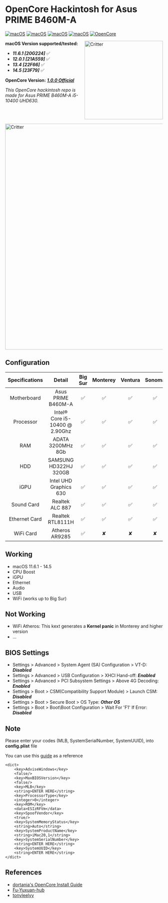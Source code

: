 # OpenCore Hackintosh for Asus PRIME B460M-A

[![macOS](https://img.shields.io/badge/macOS-11.6.1-orange)](https://web.archive.org/web/20211018064504/https://www.apple.com/macos/big-sur/)
[![macOS](https://img.shields.io/badge/macOS-12.0.1-orange)](https://www.apple.com/es/macos/monterey/)
[![macOS](https://img.shields.io/badge/macOS-13.4-orange)](https://www.apple.com/es/macos/ventura/)
[![macOS](https://img.shields.io/badge/macOS-14.5-orange)](https://www.apple.com/es/macos/ventura/)
[![OpenCore](https://img.shields.io/badge/OpenCore-1.0.0-9cf)](https://github.com/acidanthera/OpenCorePkg)

<img align="right" src="https://i.ibb.co/rHy5mN0/sonoma.png" alt="Critter" width="250">


**macOS Version supported/tested:**
 * ***11.6.1 [20G224]*** ✅
 * ***12.0.1 [21A559]*** ✅
 * ***13.4   [22F66]***  ✅
 * ***14.5   [23F79]***  ✅

**OpenCore Version:** ***[1.0.0 Official](https://github.com/acidanthera/OpenCorePkg/releases/tag/1.0.0)***

 *This OpenCore hackintosh repo is made for Asus PRIME B460M-A i5-10400 UHD630.*

<br />
<br />
<br />
<img align="center" src="https://i.ibb.co/GQ9DG5Y/Captura-de-pantalla-2024-06-10-a-la-s-9-59-20-p-m.png" alt="Critter" width="720">

## Configuration

| Specifications | Detail | Big Sur | Monterey | Ventura |Sonoma|
| :------------: | :------: | :--------: | :--------: | :--------: |:--------: |
| Motherboard | Asus PRIME B460M-A | ✅ | ✅ | ✅ |✅ |
| Processor | Intel® Core i5-10400 @ 2.90Ghz | ✅ | ✅ | ✅ |✅ |
| RAM | ADATA 3200MHz 8Gb | ✅ | ✅ | ✅ |✅ |
| HDD | SAMSUNG HD322HJ 320GB | ✅ | ✅ | ✅ |✅ |
| iGPU | Intel UHD Graphics 630 | ✅ | ✅ | ✅ |✅ |
| Sound Card | Realtek ALC 887 | ✅ | ✅ | ✅ |✅ |
| Ethernet Card | Realtek RTL8111H | ✅ | ✅ | ✅ |✅ |
| WiFi Card | Atheros AR9285 | ✅ | ✘ | ✘ |✘ |

## Working

- macOS 11.6.1 - 14.5
- CPU Boost
- iGPU
- Ethernet
- Audio
- USB
- WiFi (works up to Big Sur)

## Not Working

- WiFi Atheros: This kext generates a **Kernel panic** in Monterey and higher version
- ...

## BIOS Settings

 - Settings > Advanced > System Agent (SA) Configuration > VT-D: ***Disabled***
 - Settings > Advanced > USB Configuration > XHCI Hand-off: ***Enabled***
 - Settings > Advanced > PCI Subsystem Settings > Above 4G Decoding: ***Enabled***
 - Settings > Boot > CSM(Compatibility Support Module) > Launch CSM: ***Disabled***
 - Settings > Boot > Secure Boot > OS Type: ***Other OS***
 - Settings > Boot > Boot\Boot Configuration > Wait For 'F1' If Error: ***Disabled***

## Note

Please enter your codes (MLB, SystemSerialNumber, SystemUUID), into **config.plist** file

You can use this [guide](https://dortania.github.io/OpenCore-Install-Guide/config.plist/comet-lake.html#platforminfo) as a reference

```
<dict>
    <key>AdviseWindows</key>
    <false/>
    <key>MaxBIOSVersion</key>
    <false/>
    <key>MLB</key>
    <string>ENTER HERE</string>
    <key>ProcessorType</key>
    <integer>0</integer>
    <key>ROM</key>
    <data>ESIzRFVm</data>
    <key>SpoofVendor</key>
    <true/>
    <key>SystemMemoryStatus</key>
    <string>Auto</string>
    <key>SystemProductName</key>
    <string>iMac20,1</string>
    <key>SystemSerialNumber</key>
    <string>ENTER HERE</string>
    <key>SystemUUID</key>
    <string>ENTER HERE</string>
</dict>
```

## References

- [dortania's OpenCore Install Guide](https://dortania.github.io/OpenCore-Install-Guide/)
- [Fu-Yuxuan-hub](https://github.com/Fu-Yuxuan-hub/ASUS-TUF-GAMING-B460M-PLUS-HACKINTOSH)
- [tonyleelyy](https://github.com/tonyleelyy/OpenCore-Hackintosh-Asus-PRIME-B360M-A)
